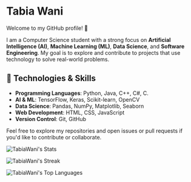 # Tabia Wani

Welcome to my GitHub profile! 👋

I am a Computer Science student with a strong focus on **Artificial Intelligence (AI)**, **Machine Learning (ML)**, **Data Science**, and **Software Engineering**. My goal is to explore and contribute to projects that use technology to solve real-world problems.

## 🔧 Technologies & Skills

- **Programming Languages**: Python, Java, C++, C#, C.
- **AI & ML**: TensorFlow, Keras, Scikit-learn, OpenCV
- **Data Science**: Pandas, NumPy, Matplotlib, Seaborn
- **Web Development**: HTML, CSS, JavaScript
- **Version Control**: Git, GitHub

Feel free to explore my repositories and open issues or pull requests if you'd like to contribute or collaborate.

![TabiaWani's Stats](https://github-readme-stats.vercel.app/api?username=TabiaWani&theme=vue-dark&show_icons=true&hide_border=true&count_private=true)

![TabiaWani's Streak](https://github-readme-streak-stats.herokuapp.com/?user=TabiaWani&theme=vue-dark&hide_border=true)

![TabiaWani's Top Languages](https://github-readme-stats.vercel.app/api/top-langs/?username=TabiaWani&theme=vue-dark&show_icons=true&hide_border=true&layout=compact)
